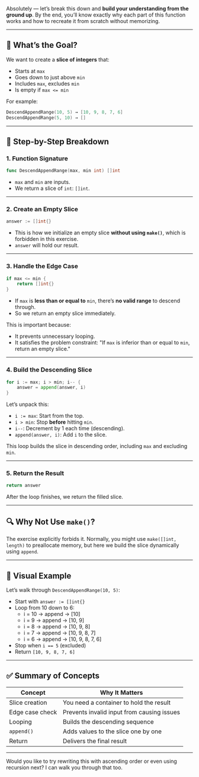 Absolutely — let’s break this down and **build your understanding from the ground up**. By the end, you’ll know exactly why each part of this function works and how to recreate it from scratch without memorizing.

---

## 🧠 What’s the Goal?

We want to create a **slice of integers** that:
- Starts at `max`
- Goes down to just above `min`
- Includes `max`, excludes `min`
- Is empty if `max <= min`

For example:
```go
DescendAppendRange(10, 5) → [10, 9, 8, 7, 6]
DescendAppendRange(5, 10) → []
```

---

## 🧩 Step-by-Step Breakdown

### 1. **Function Signature**

```go
func DescendAppendRange(max, min int) []int
```

- `max` and `min` are inputs.
- We return a slice of `int`: `[]int`.

---

### 2. **Create an Empty Slice**

```go
answer := []int{}
```

- This is how we initialize an empty slice **without using `make()`**, which is forbidden in this exercise.
- `answer` will hold our result.

---

### 3. **Handle the Edge Case**

```go
if max <= min {
	return []int{}
}
```

- If `max` is **less than or equal to** `min`, there’s **no valid range** to descend through.
- So we return an empty slice immediately.

This is important because:
- It prevents unnecessary looping.
- It satisfies the problem constraint: "If `max` is inferior than or equal to `min`, return an empty slice."

---

### 4. **Build the Descending Slice**

```go
for i := max; i > min; i-- {
	answer = append(answer, i)
}
```

Let’s unpack this:

- `i := max`: Start from the top.
- `i > min`: Stop **before** hitting `min`.
- `i--`: Decrement by 1 each time (descending).
- `append(answer, i)`: Add `i` to the slice.

This loop builds the slice in descending order, including `max` and excluding `min`.

---

### 5. **Return the Result**

```go
return answer
```

After the loop finishes, we return the filled slice.

---

## 🔍 Why Not Use `make()`?

The exercise explicitly forbids it. Normally, you might use `make([]int, length)` to preallocate memory, but here we build the slice dynamically using `append`.

---

## 🧪 Visual Example

Let’s walk through `DescendAppendRange(10, 5)`:

- Start with `answer := []int{}`
- Loop from 10 down to 6:
  - i = 10 → append → [10]
  - i = 9 → append → [10, 9]
  - i = 8 → append → [10, 9, 8]
  - i = 7 → append → [10, 9, 8, 7]
  - i = 6 → append → [10, 9, 8, 7, 6]
- Stop when `i == 5` (excluded)
- Return `[10, 9, 8, 7, 6]`

---

## ✅ Summary of Concepts

| Concept         | Why It Matters                              |
|----------------|----------------------------------------------|
| Slice creation | You need a container to hold the result      |
| Edge case check| Prevents invalid input from causing issues   |
| Looping        | Builds the descending sequence               |
| `append()`     | Adds values to the slice one by one          |
| Return         | Delivers the final result                    |

---

Would you like to try rewriting this with ascending order or even using recursion next? I can walk you through that too.
